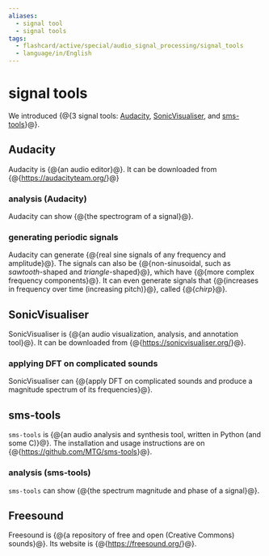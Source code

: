 ```yaml
---
aliases:
  - signal tool
  - signal tools
tags:
  - flashcard/active/special/audio_signal_processing/signal_tools
  - language/in/English
---
```


# signal tools

We introduced {@{3 signal tools: [Audacity](#Audacity), [SonicVisualiser](#SonicVisualiser), and [sms-tools](#sms-tools)}@}. <!--SR:!2025-07-10,256,330-->

## Audacity

Audacity is {@{an audio editor}@}. It can be downloaded from {@{<https://audacityteam.org/>}@} <!--SR:!2025-08-22,292,330!2025-08-10,283,330-->

### analysis (Audacity)

Audacity can show {@{the spectrogram of a signal}@}. <!--SR:!2025-09-15,310,349-->

### generating periodic signals

Audacity can generate {@{real sine signals of any frequency and amplitude}@}. The signals can also be {@{non-sinusoidal, such as _sawtooth_-shaped and _triangle_-shaped}@}, which have {@{more complex frequency components}@}. It can even generate signals that {@{increases in frequency over time (increasing pitch)}@}, called {@{_chirp_}@}. <!--SR:!2025-06-18,224,338!2027-11-06,912,358!2025-07-05,238,338!2025-05-30,210,338!2025-06-21,230,338-->

## SonicVisualiser

SonicVisualiser is {@{an audio visualization, analysis, and annotation tool}@}. It can be downloaded from {@{<https://sonicvisualiser.org/>}@}. <!--SR:!2025-06-14,236,330!2025-07-10,256,330-->

### applying DFT on complicated sounds

SonicVisualiser can {@{apply DFT on complicated sounds and produce a magnitude spectrum of its frequencies}@}. <!--SR:!2025-06-14,224,338-->

## sms-tools

`sms-tools` is {@{an audio analysis and synthesis tool, written in Python (and some C)}@}. The installation and usage instructions are on {@{<https://github.com/MTG/sms-tools>}@}. <!--SR:!2025-07-09,256,330!2025-09-11,307,330-->

### analysis (sms-tools)

`sms-tools` can show {@{the spectrum magnitude and phase of a signal}@}. <!--SR:!2025-10-02,324,349-->

## Freesound

Freesound is {@{a repository of free and open (Creative Commons) sounds}@}. Its website is {@{<https://freesound.org/>}@}. <!--SR:!2025-10-05,327,349!2025-10-07,328,349-->

